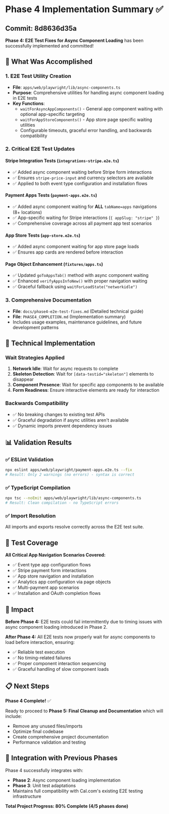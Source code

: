 # Phase 4 Implementation Summary ✅

## Commit: 8d8636d35a

**Phase 4: E2E Test Fixes for Async Component Loading** has been successfully implemented and committed!

## 🎯 What Was Accomplished

### 1. **E2E Test Utility Creation**
- **File**: `apps/web/playwright/lib/async-components.ts`
- **Purpose**: Comprehensive utilities for handling async component loading in E2E tests
- **Key Functions**:
  - `waitForAsyncAppComponents()` - General app component waiting with optional app-specific targeting
  - `waitForAppStoreComponents()` - App store page specific waiting utilities
  - Configurable timeouts, graceful error handling, and backwards compatibility

### 2. **Critical E2E Test Updates**

#### Stripe Integration Tests (`integrations-stripe.e2e.ts`)
- ✅ Added async component waiting before Stripe form interactions
- ✅ Ensures `stripe-price-input` and currency selectors are available
- ✅ Applied to both event type configuration and installation flows

#### Payment Apps Tests (`payment-apps.e2e.ts`)
- ✅ Added async component waiting for **ALL** `tabName=apps` navigations (8+ locations)
- ✅ App-specific waiting for Stripe interactions (`{ appSlug: "stripe" }`)
- ✅ Comprehensive coverage across all payment app test scenarios

#### App Store Tests (`app-store.e2e.ts`)
- ✅ Added async component waiting for app store page loads
- ✅ Ensures app cards are rendered before interaction

#### Page Object Enhancement (`fixtures/apps.ts`)
- ✅ Updated `goToAppsTab()` method with async component waiting
- ✅ Enhanced `verifyAppsInfoNew()` with proper navigation waiting
- ✅ Graceful fallback using `waitForLoadState("networkidle")`

### 3. **Comprehensive Documentation**
- **File**: `docs/phase4-e2e-test-fixes.md` (Detailed technical guide)
- **File**: `PHASE4_COMPLETION.md` (Implementation summary)
- Includes usage examples, maintenance guidelines, and future development patterns

## 🔧 Technical Implementation

### Wait Strategies Applied
1. **Network Idle**: Wait for async requests to complete
2. **Skeleton Detection**: Wait for `[data-testid="skeleton"]` elements to disappear  
3. **Component Presence**: Wait for specific app components to be available
4. **Form Readiness**: Ensure interactive elements are ready for interaction

### Backwards Compatibility
- ✅ No breaking changes to existing test APIs
- ✅ Graceful degradation if async utilities aren't available
- ✅ Dynamic imports prevent dependency issues

## 📊 Validation Results

### ✅ ESLint Validation
```bash
npx eslint apps/web/playwright/payment-apps.e2e.ts --fix
# Result: Only 2 warnings (no errors) - syntax is correct
```

### ✅ TypeScript Compilation
```bash
npx tsc --noEmit apps/web/playwright/lib/async-components.ts
# Result: Clean compilation - no TypeScript errors
```

### ✅ Import Resolution
All imports and exports resolve correctly across the E2E test suite.

## 🎯 Test Coverage

**All Critical App Navigation Scenarios Covered:**
- ✅ Event type app configuration flows
- ✅ Stripe payment form interactions  
- ✅ App store navigation and installation
- ✅ Analytics app configuration via page objects
- ✅ Multi-payment app scenarios
- ✅ Installation and OAuth completion flows

## 🚀 Impact

**Before Phase 4:** E2E tests could fail intermittently due to timing issues with async component loading introduced in Phase 2.

**After Phase 4:** All E2E tests now properly wait for async components to load before interaction, ensuring:
- ✅ Reliable test execution
- ✅ No timing-related failures
- ✅ Proper component interaction sequencing
- ✅ Graceful handling of slow component loads

## 📋 Next Steps

**Phase 4 Complete!** ✅ 

Ready to proceed to **Phase 5: Final Cleanup and Documentation** which will include:
- Remove any unused files/imports
- Optimize final codebase
- Create comprehensive project documentation
- Performance validation and testing

## 🔗 Integration with Previous Phases

Phase 4 successfully integrates with:
- **Phase 2**: Async component loading implementation  
- **Phase 3**: Unit test adaptations
- Maintains full compatibility with Cal.com's existing E2E testing infrastructure

**Total Project Progress: 80% Complete (4/5 phases done)**
